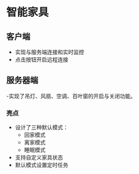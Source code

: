 
# 智能家具
## 客户端
- 实现与服务端连接和实时监控
- 点击按钮开启远程连接

## 服务器端
-实现了吊灯、风扇、空调、百叶窗的开启与关闭功能。
### 亮点
- 设计了三种默认模式：
  - 回家模式
  - 离家模式
  - 睡眠模式
- 支持自定义家具状态
- 默认模式设置定时任务
